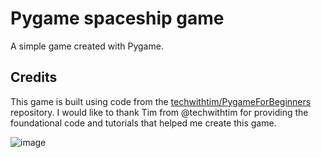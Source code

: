 # Pygame spaceship game

A simple game created with Pygame.

## Credits

This game is built using code from the [techwithtim/PygameForBeginners](https://github.com/techwithtim/PygameForBeginners.git) repository. I would like to thank Tim from @techwithtim for providing the foundational code and tutorials that helped me create this game.

![image](https://github.com/TarkanC/Pygame_Beginner_Spaceship/assets/113241174/c3b9c077-9fde-4215-892d-3f967fe26e21)
